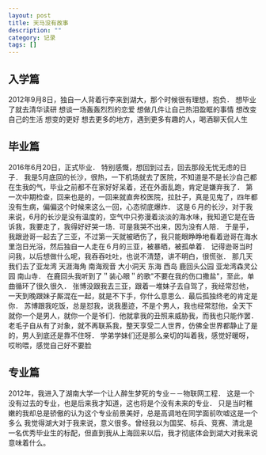 ```yaml
---
layout: post
title: 天马没有故事
description: ""
category: 记录
tags: []
---
```


## 入学篇
2012年9月8日，独自一人背着行李来到湖大，那个时候很有理想，抱负．
想毕业了就去清华读研
想谈一场轰轰烈烈的恋爱
想做几件让自己热泪盈眶的事情
想改变自己的生活
想变的更好
想去更多的地方，遇到更多有趣的人，喝酒聊天侃人生

## 毕业篇 
2016年6月20日，正式毕业．
特别感慨，想回到过去，回去那段无忧无虑的日子．
我是5月底回的长沙，很热，一下机场就去了医院，不知道是不是长沙自己都在生我的气，毕业之前都不在家好好呆着，还在外面乱跑，肯定是嫌弃我了．
第一次中期检查，回来也是的，一回来就直奔校医院，拉肚子，真是见鬼了，四年都没有生病，偏偏这个时候来这么一回，心态彻底爆炸．
这是６月的长沙，对于我来说，6月的长沙是没有温度的，空气中只弥漫着淡淡的海水味，我知道它是在告诉我，我要走了，我得好好哭一场．可是我哭不出来，因为没有人陪．
于是乎，我跟逊哥一起去了三亚，不过第一天就被晒伤了，我只能眼睁睁地看着逊哥在海水里泡日光浴，然后独自一人走在６月的三亚，被暴晒，被孤单着．
记得逊哥当时问我，以后想做什么呢，我吞吞吐吐，也说不清楚，讲不明白，很慌张．
那几天我们去了亚龙湾 天涯海角 南海观音 大小洞天 东海 西岛 鹿回头公园 亚龙湾森灵公园 南山寺．
在鹿回头我听到了＂装心眼＂的歌"不要在我的伤口撒盐"，至此，单曲循环了很久很久．
张博没跟我去三亚，跟着一堆妹子去自驾了，我经常怼他，一天到晚跟妹子厮混在一起，就是不下手，你什么意思么．最后孤独终老的肯定是你．
苏博跟我吃饭，总是怼我，说我墨迹，不是个男人，我也经常怼他，全天下就你一个是男人，就你一个是爷们．他就拿我的丑照来威胁我，而我也只能作罢．
老毛子自从有了对象，就不再联系我，整天享受二人世界，仿佛全世界都静止了是的，男人到底还是靠不住呀．
学弟学妹们还是那么亲切的叫着我，感觉好暖呀，哎哟喂，感觉自己好不要脸

## 专业篇
2012年，我进入了湖南大学一个让人醉生梦死的专业－－物联网工程．
这是一个没有过去的专业，也是后来我才知道，这也将是个没有未来的专业．
只是当时稚嫩的我却总是骄傲的认为这个专业前景美好，总是高调地在同学面前吹嘘这是一个多么
我觉得湖大对于我来说，意义很多。曾经我以为国奖、标兵、竞赛、清北是一名优秀毕业生的标配，但直到我从上海回来以后，我才彻底体会到湖大对我来说意味着什么。


